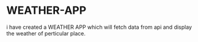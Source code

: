 # WEATHER-APP
i have created a WEATHER APP which will fetch data from api and display the weather of perticular place.
